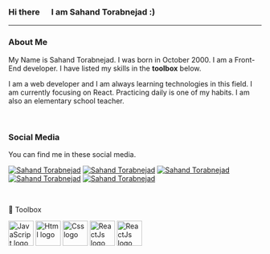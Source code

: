 ### Hi there <img src="https://raw.githubusercontent.com/MartinHeinz/MartinHeinz/master/wave.gif" width="15px"> I am Sahand Torabnejad :)
---
### About Me
My Name is Sahand Torabnejad. I was born in October 2000.
I am a Front-End developer.
I have listed my skills in the **toolbox** below.

I am a web developer and I am always learning technologies in this field. I am currently focusing on React. Practicing daily is one of my habits. I am also an elementary school teacher.

<br/>

### Social Media
You can find me in these social media.

[![Sahand Torabnejad](https://img.shields.io/badge/LinkedIn-0077B5?style=for-the-badge&logo=linkedin&logoColor=white)](https://www.linkedin.com/in/sahand-torabnejad-6a3605238/)
[![Sahand Torabnejad](https://img.shields.io/badge/Instagram-E4405F?style=for-the-badge&logo=instagram&logoColor=white)](https://www.instagram.com/sahand.__.2020/)
[![Sahand Torabnejad](https://img.shields.io/badge/Twitter-1DA1F2?style=for-the-badge&logo=twitter&logoColor=white)](https://twitter.com/Sahand_2020/)
[![Sahand Torabnejad](https://img.shields.io/badge/Gmail-D14836?style=for-the-badge&logo=gmail&logoColor=white)](sahandtorabnejad202020@gmail.com)
[![Sahand Torabnejad](https://img.shields.io/badge/Telegram-2CA5E0?style=for-the-badge&logo=telegram&logoColor=white)](https://t.me/Sahand_T_2020)

<br/>

🧰 Toolbox

<img src="https://cdn.worldvectorlogo.com/logos/javascript-1.svg" alt="JavaScript logo" width="50" height="50"/> <img src="https://cdn.worldvectorlogo.com/logos/html-1.svg" alt="Html logo" width="50" height="50"/>
<img src="https://cdn.worldvectorlogo.com/logos/css-3.svg" alt="Css logo" width="50" height="50"/>
<img src="https://cdn.worldvectorlogo.com/logos/react-2.svg" alt="ReactJs logo" width="50" height="50"/>
<img src="https://cdn.worldvectorlogo.com/logos/bootstrap-4.svg" alt="ReactJs logo" width="50" height="50"/>

<!--
**Sahand2020/Sahand Torabnejad** is a ✨ _special_ ✨ repository because it's `README.md` (this file) appears on your GitHub profile.

Here are some ideas to get you started:

- 🔭 I’m currently working on ...
- 🌱 I’m currently learning ...
- 👯 I’m looking to collaborate on ...
- 🤔 I’m looking for help with ...
- 💬 Ask me about ...
- 📫 How to reach me: ...
- 😄 Pronouns: ...
- ⚡ Fun fact: ...
-->

